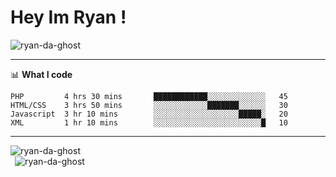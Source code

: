 # Hey Im Ryan !   
<p align="left"> <img src="https://komarev.com/ghpvc/?username=ryan-da-ghost&label=Profile%20views&color=0e75b6&style=flat-square" alt="ryan-da-ghost" /> </p>

-------

📊 **What I code**
<!--START_SECTION:waka-->
```text
PHP         4 hrs 30 mins       ████████████░░░░░░░░░░░░░   45 
HTML/CSS    3 hrs 50 mins       ░░░░░░░░░░░░███████░░░░░░   30 
Javascript  3 hr 10 mins        ░░░░░░░░░░░░░░░░░░░█████░   20
XML         1 hr 10 mins        ░░░░░░░░░░░░░░░░░░░░░░░░█   10 
```
------

<div style="display: inline-block !important; display: flex;">
<div>&nbsp;<img align="left" src="https://github-readme-stats.vercel.app/api?username=ryan-da-ghost&show_icons=true&locale=en" alt="ryan-da-ghost" /></div>

<div><img align="right" src="https://github-readme-streak-stats.herokuapp.com/?user=ryan-da-ghost&" alt="ryan-da-ghost" /></div>
</div>
